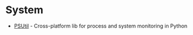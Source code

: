 # System

- [PSUtil](https://github.com/giampaolo/psutil) - Cross-platform lib for process and system monitoring in Python 

